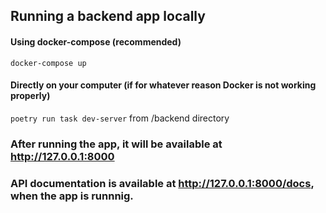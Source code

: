 ## Running a backend app locally
#### Using docker-compose (recommended)
`docker-compose up`
#### Directly on your computer (if for whatever reason Docker is not working properly)
`poetry run task dev-server` from /backend directory

### After running the app, it will be available at http://127.0.0.1:8000

### API documentation is available at http://127.0.0.1:8000/docs, when the app is runnnig.
